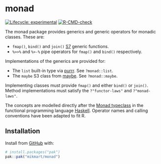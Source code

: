 
# monad

<!-- badges: start -->
[![Lifecycle: experimental](https://img.shields.io/badge/lifecycle-experimental-orange.svg)](https://lifecycle.r-lib.org/articles/stages.html#experimental)
[![R-CMD-check](https://github.com/mikmart/monad/actions/workflows/R-CMD-check.yaml/badge.svg)](https://github.com/mikmart/monad/actions/workflows/R-CMD-check.yaml)
<!-- badges: end -->

The monad package provides generics and generic operators for monadic classes. These are:

* `fmap()`, `bind()` and `join()` [S7](https://rconsortium.github.io/S7/) generic functions.
* `%>>%` and `%>-%` pipe operators for `fmap()` and `bind()` respectively.

Implementations of the generics are provided for:

* The `list` built-in type via [purrr](https://purrr.tidyverse.org/). See `?monad::list`.
* The `maybe` S3 class from [maybe](https://armcn.github.io/maybe/). See `?monad::maybe`.

Implementing classes must provide `fmap()` and either `bind()` or `join()`.
Method implementations must satisfy the `?"functor-laws"` and `?"monad-laws"`.

The concepts are modelled directly after the [Monad typeclass](https://wiki.haskell.org/Monad)
in the functional programming language [Haskell](https://www.haskell.org/).
Operator names and calling conventions have been adapted to fit R.

## Installation

Install from [GitHub](https://github.com/mikmart/monad) with:

``` r
# install.packages("pak")
pak::pak("mikmart/monad")
```
